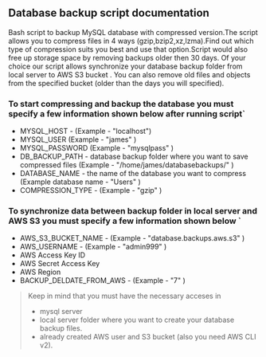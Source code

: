 
## Database backup script documentation

Bash script to backup MySQL database with compressed version.The script allows you to compress files in 4 ways (gzip,bzip2,xz,lzma).Find out which type of compression suits you best and use that option.Script would also free up storage space by removing backups older then 30 days.
Of your choice our script allows synchronize your database backup folder from local server to AWS S3 bucket .
You can also remove old files and objects from the specified bucket (older than the days you will specified).

### To start compressing and backup the database you must specify a few information shown below after running script`

+ MYSQL_HOST - (Example - "localhost") 
+ MYSQL_USER (Example - "james" ) 
+ MYSQL_PASSWORD (Example - "mysqlpass" ) 
+ DB_BACKUP_PATH - database backup folder where you want to save compressed files (Example - "/home/james/databasebackups/" )
+ DATABASE_NAME - the name of the database you want to compress (Example database name - "Users" )
+ COMPRESSION_TYPE - (Example - "gzip" )

### To synchronize data between backup folder in local server and AWS S3 you must specify a few information shown below ` 

+ AWS_S3_BUCKET_NAME - (Example - "database.backups.aws.s3" )
+ AWS_USERNAME - (Example - "admin999" )
+ AWS Access Key ID
+ AWS Secret Access Key  
+ AWS Region 
+ BACKUP_DELDATE_FROM_AWS - (Example - "7" )

> Keep in mind that you must have the necessary acceses in
> + mysql server 
> + local server folder where you want to create your database backup files.
> + already created AWS user and S3 bucket (also you need AWS CLI v2).
